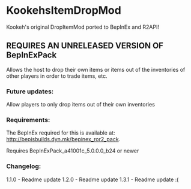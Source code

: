 # KookehsItemDropMod

Kookeh's original DropItemMod ported to BepInEx and R2API!

## REQUIRES AN UNRELEASED VERSION OF BepInExPack

Allows the host to drop their own items or items out of the inventories of other players in order to trade items, etc.

### Future updates:
Allow players to only drop items out of their own inventories

### Requirements:

The BepInEx required for this is available at: http://bepisbuilds.dyn.mk/bepinex_ror2_pack. 

Requires BepInExPack_a41001c_5.0.0.0_b24 or newer


### Changelog:
1.1.0 - Readme update
1.2.0 - Readme update
1.3.1 - Readme update :(
